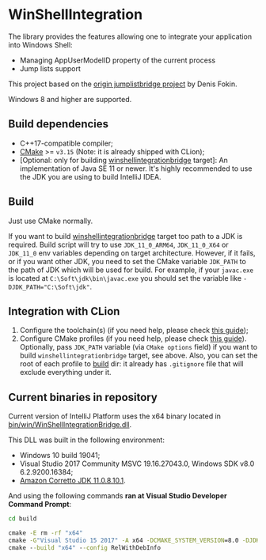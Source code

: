 # WinShellIntegration
The library provides the features allowing one to integrate your application into Windows Shell:
* Managing AppUserModelID property of the current process
* Jump lists support

This project based on the [origin jumplistbridge project](https://github.com/JetBrains/intellij-community/tree/4635352640ed54ef9379082171f33837d099ebb8/native/jumplistbridge)
by Denis Fokin.

Windows 8 and higher are supported.

## Build dependencies
* C++17-compatible compiler;
* [CMake](https://cmake.org/download/) >= `v3.15` (Note: it is already shipped with CLion);
* [Optional: only for building [winshellintegrationbridge](src/winshellintegrationbridge) target]:
  An implementation of Java SE 11 or newer. It's highly recommended to use the JDK you are using to build IntelliJ IDEA.

## Build
Just use CMake normally.

If you want to build [winshellintegrationbridge](src/winshellintegrationbridge) target too
path to a JDK is required. Build script will try to use `JDK_11_0_ARM64`, `JDK_11_0_X64` or `JDK_11_0` env variables depending on target architecture.
However, if it fails, or if you want other JDK, you need to set the CMake variable `JDK_PATH` to the path of JDK which will be used for build.
For example, if your `javac.exe` is located at `C:\Soft\jdk\bin\javac.exe` you should set the variable like
`-DJDK_PATH="C:\Soft\jdk"`.

## Integration with CLion
1. Configure the toolchain(s) (if you need help, please check [this guide](https://www.jetbrains.com/help/clion/quick-tutorial-on-configuring-clion-on-windows.html));
2. Configure CMake profiles (if you need help, please check [this guide](https://www.jetbrains.com/help/clion/cmake-profile.html)).
   Optionally, pass `JDK_PATH` variable (via `CMake options` field) if you want to build `winshellintegrationbridge` target, see above.
   Also, you can set the root of each profile to [build](build) dir: it already has `.gitignore` file
    that will exclude everything under it.

## Current binaries in repository
Current version of IntelliJ Platform uses the x64 binary located in 
[bin/win/WinShellIntegrationBridge.dll](../../bin/win/WinShellIntegrationBridge.dll). 

This DLL was built in the following environment:
* Windows 10 build 19041;
* Visual Studio 2017 Community MSVC 19.16.27043.0, Windows SDK v8.0 6.2.9200.16384;
* [Amazon Corretto JDK 11.0.8.10.1](https://corretto.aws/downloads/resources/11.0.8.10.1/amazon-corretto-11.0.8.10.1-windows-x64.msi).

And using the following commands **ran at Visual Studio Developer Command Prompt**:
```bat
cd build

cmake -E rm -rf "x64"
cmake -G"Visual Studio 15 2017" -A x64 -DCMAKE_SYSTEM_VERSION=8.0 -DJDK_PATH="%JDK_11_x64%" -S ".." -B "x64"
cmake --build "x64" --config RelWithDebInfo
```

